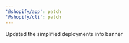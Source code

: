 ```yaml
---
'@shopify/app': patch
'@shopify/cli': patch
---
```


Updated the simplified deployments info banner
